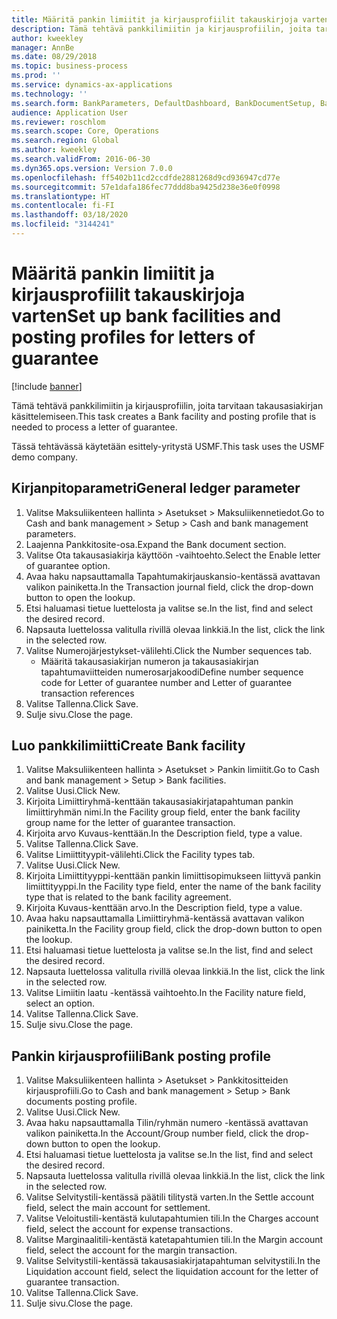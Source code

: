 ```yaml
---
title: Määritä pankin limiitit ja kirjausprofiilit takauskirjoja varten
description: Tämä tehtävä pankkilimiitin ja kirjausprofiilin, joita tarvitaan takausasiakirjan käsittelemiseen.
author: kweekley
manager: AnnBe
ms.date: 08/29/2018
ms.topic: business-process
ms.prod: ''
ms.service: dynamics-ax-applications
ms.technology: ''
ms.search.form: BankParameters, DefaultDashboard, BankDocumentSetup, BankDocumentPosting
audience: Application User
ms.reviewer: roschlom
ms.search.scope: Core, Operations
ms.search.region: Global
ms.author: kweekley
ms.search.validFrom: 2016-06-30
ms.dyn365.ops.version: Version 7.0.0
ms.openlocfilehash: ff5402b11cd2ccdfde2881268d9cd936947cd77e
ms.sourcegitcommit: 57e1dafa186fec77ddd8ba9425d238e36e0f0998
ms.translationtype: HT
ms.contentlocale: fi-FI
ms.lasthandoff: 03/18/2020
ms.locfileid: "3144241"
---
```

# <a name="set-up-bank-facilities-and-posting-profiles-for-letters-of-guarantee"></a><span data-ttu-id="6e5a7-103">Määritä pankin limiitit ja kirjausprofiilit takauskirjoja varten</span><span class="sxs-lookup"><span data-stu-id="6e5a7-103">Set up bank facilities and posting profiles for letters of guarantee</span></span>

[!include [banner](../../includes/banner.md)]

<span data-ttu-id="6e5a7-104">Tämä tehtävä pankkilimiitin ja kirjausprofiilin, joita tarvitaan takausasiakirjan käsittelemiseen.</span><span class="sxs-lookup"><span data-stu-id="6e5a7-104">This task creates a Bank facility and posting profile that is needed to process a letter of guarantee.</span></span>



<span data-ttu-id="6e5a7-105">Tässä tehtävässä käytetään esittely-yritystä USMF.</span><span class="sxs-lookup"><span data-stu-id="6e5a7-105">This task uses the USMF demo company.</span></span> 




## <a name="general-ledger-parameter"></a><span data-ttu-id="6e5a7-106">Kirjanpitoparametri</span><span class="sxs-lookup"><span data-stu-id="6e5a7-106">General ledger parameter</span></span>
1. <span data-ttu-id="6e5a7-107">Valitse Maksuliikenteen hallinta > Asetukset > Maksuliikennetiedot.</span><span class="sxs-lookup"><span data-stu-id="6e5a7-107">Go to Cash and bank management > Setup > Cash and bank management parameters.</span></span>
2. <span data-ttu-id="6e5a7-108">Laajenna Pankkitosite-osa.</span><span class="sxs-lookup"><span data-stu-id="6e5a7-108">Expand the Bank document section.</span></span>
3. <span data-ttu-id="6e5a7-109">Valitse Ota takausasiakirja käyttöön -vaihtoehto.</span><span class="sxs-lookup"><span data-stu-id="6e5a7-109">Select the Enable letter of guarantee option.</span></span>
4. <span data-ttu-id="6e5a7-110">Avaa haku napsauttamalla Tapahtumakirjauskansio-kentässä avattavan valikon painiketta.</span><span class="sxs-lookup"><span data-stu-id="6e5a7-110">In the Transaction journal field, click the drop-down button to open the lookup.</span></span>
5. <span data-ttu-id="6e5a7-111">Etsi haluamasi tietue luettelosta ja valitse se.</span><span class="sxs-lookup"><span data-stu-id="6e5a7-111">In the list, find and select the desired record.</span></span>
6. <span data-ttu-id="6e5a7-112">Napsauta luettelossa valitulla rivillä olevaa linkkiä.</span><span class="sxs-lookup"><span data-stu-id="6e5a7-112">In the list, click the link in the selected row.</span></span>
7. <span data-ttu-id="6e5a7-113">Valitse Numerojärjestykset-välilehti.</span><span class="sxs-lookup"><span data-stu-id="6e5a7-113">Click the Number sequences tab.</span></span>
    * <span data-ttu-id="6e5a7-114">Määritä takausasiakirjan numeron ja takausasiakirjan tapahtumaviitteiden numerosarjakoodi</span><span class="sxs-lookup"><span data-stu-id="6e5a7-114">Define number sequence code for Letter of guarantee number and Letter of guarantee transaction references</span></span>  
8. <span data-ttu-id="6e5a7-115">Valitse Tallenna.</span><span class="sxs-lookup"><span data-stu-id="6e5a7-115">Click Save.</span></span>
9. <span data-ttu-id="6e5a7-116">Sulje sivu.</span><span class="sxs-lookup"><span data-stu-id="6e5a7-116">Close the page.</span></span>

## <a name="create-bank-facility"></a><span data-ttu-id="6e5a7-117">Luo pankkilimiitti</span><span class="sxs-lookup"><span data-stu-id="6e5a7-117">Create Bank facility</span></span>
1. <span data-ttu-id="6e5a7-118">Valitse Maksuliikenteen hallinta > Asetukset > Pankin limiitit.</span><span class="sxs-lookup"><span data-stu-id="6e5a7-118">Go to Cash and bank management > Setup > Bank facilities.</span></span>
2. <span data-ttu-id="6e5a7-119">Valitse Uusi.</span><span class="sxs-lookup"><span data-stu-id="6e5a7-119">Click New.</span></span>
3. <span data-ttu-id="6e5a7-120">Kirjoita Limiittiryhmä-kenttään takausasiakirjatapahtuman pankin limiittiryhmän nimi.</span><span class="sxs-lookup"><span data-stu-id="6e5a7-120">In the Facility group field, enter the bank facility group name for the letter of guarantee transaction.</span></span>
4. <span data-ttu-id="6e5a7-121">Kirjoita arvo Kuvaus-kenttään.</span><span class="sxs-lookup"><span data-stu-id="6e5a7-121">In the Description field, type a value.</span></span>
5. <span data-ttu-id="6e5a7-122">Valitse Tallenna.</span><span class="sxs-lookup"><span data-stu-id="6e5a7-122">Click Save.</span></span>
6. <span data-ttu-id="6e5a7-123">Valitse Limiittityypit-välilehti.</span><span class="sxs-lookup"><span data-stu-id="6e5a7-123">Click the Facility types tab.</span></span>
7. <span data-ttu-id="6e5a7-124">Valitse Uusi.</span><span class="sxs-lookup"><span data-stu-id="6e5a7-124">Click New.</span></span>
8. <span data-ttu-id="6e5a7-125">Kirjoita Limiittityyppi-kenttään pankin limiittisopimukseen liittyvä pankin limiittityyppi.</span><span class="sxs-lookup"><span data-stu-id="6e5a7-125">In the Facility type field, enter the name of the bank facility type that is related to the bank facility agreement.</span></span>
9. <span data-ttu-id="6e5a7-126">Kirjoita Kuvaus-kenttään arvo.</span><span class="sxs-lookup"><span data-stu-id="6e5a7-126">In the Description field, type a value.</span></span>
10. <span data-ttu-id="6e5a7-127">Avaa haku napsauttamalla Limiittiryhmä-kentässä avattavan valikon painiketta.</span><span class="sxs-lookup"><span data-stu-id="6e5a7-127">In the Facility group field, click the drop-down button to open the lookup.</span></span>
11. <span data-ttu-id="6e5a7-128">Etsi haluamasi tietue luettelosta ja valitse se.</span><span class="sxs-lookup"><span data-stu-id="6e5a7-128">In the list, find and select the desired record.</span></span>
12. <span data-ttu-id="6e5a7-129">Napsauta luettelossa valitulla rivillä olevaa linkkiä.</span><span class="sxs-lookup"><span data-stu-id="6e5a7-129">In the list, click the link in the selected row.</span></span>
13. <span data-ttu-id="6e5a7-130">Valitse Limiitin laatu -kentässä vaihtoehto.</span><span class="sxs-lookup"><span data-stu-id="6e5a7-130">In the Facility nature field, select an option.</span></span>
14. <span data-ttu-id="6e5a7-131">Valitse Tallenna.</span><span class="sxs-lookup"><span data-stu-id="6e5a7-131">Click Save.</span></span>
15. <span data-ttu-id="6e5a7-132">Sulje sivu.</span><span class="sxs-lookup"><span data-stu-id="6e5a7-132">Close the page.</span></span>

## <a name="bank-posting-profile"></a><span data-ttu-id="6e5a7-133">Pankin kirjausprofiili</span><span class="sxs-lookup"><span data-stu-id="6e5a7-133">Bank posting profile</span></span>
1. <span data-ttu-id="6e5a7-134">Valitse Maksuliikenteen hallinta > Asetukset > Pankkitositteiden kirjausprofiili.</span><span class="sxs-lookup"><span data-stu-id="6e5a7-134">Go to Cash and bank management > Setup > Bank documents posting profile.</span></span>
2. <span data-ttu-id="6e5a7-135">Valitse Uusi.</span><span class="sxs-lookup"><span data-stu-id="6e5a7-135">Click New.</span></span>
3. <span data-ttu-id="6e5a7-136">Avaa haku napsauttamalla Tilin/ryhmän numero -kentässä avattavan valikon painiketta.</span><span class="sxs-lookup"><span data-stu-id="6e5a7-136">In the Account/Group number field, click the drop-down button to open the lookup.</span></span>
4. <span data-ttu-id="6e5a7-137">Etsi haluamasi tietue luettelosta ja valitse se.</span><span class="sxs-lookup"><span data-stu-id="6e5a7-137">In the list, find and select the desired record.</span></span>
5. <span data-ttu-id="6e5a7-138">Napsauta luettelossa valitulla rivillä olevaa linkkiä.</span><span class="sxs-lookup"><span data-stu-id="6e5a7-138">In the list, click the link in the selected row.</span></span>
6. <span data-ttu-id="6e5a7-139">Valitse Selvitystili-kentässä päätili tilitystä varten.</span><span class="sxs-lookup"><span data-stu-id="6e5a7-139">In the Settle account field, select the main account for settlement.</span></span>
7. <span data-ttu-id="6e5a7-140">Valitse Veloitustili-kentästä kulutapahtumien tili.</span><span class="sxs-lookup"><span data-stu-id="6e5a7-140">In the Charges account field, select the account for expense transactions.</span></span>
8. <span data-ttu-id="6e5a7-141">Valitse Marginaalitili-kentästä katetapahtumien tili.</span><span class="sxs-lookup"><span data-stu-id="6e5a7-141">In the Margin account field, select the account for the margin transaction.</span></span>
9. <span data-ttu-id="6e5a7-142">Valitse Selvitystili-kentässä takausasiakirjatapahtuman selvitystili.</span><span class="sxs-lookup"><span data-stu-id="6e5a7-142">In the Liquidation account field, select the liquidation account for the letter of guarantee transaction.</span></span> 
10. <span data-ttu-id="6e5a7-143">Valitse Tallenna.</span><span class="sxs-lookup"><span data-stu-id="6e5a7-143">Click Save.</span></span>
11. <span data-ttu-id="6e5a7-144">Sulje sivu.</span><span class="sxs-lookup"><span data-stu-id="6e5a7-144">Close the page.</span></span>

